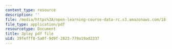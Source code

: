 ```yaml
---
content_type: resource
description: ''
file: /media/https%3A/open-learning-course-data-rc.s3.amazonaws.com/18-06sc-linear-algebra-fall-2011/39fefff85a0f9d9f2823779a19ad2337_mVeuZzJdd1w.pdf
file_type: application/pdf
resourcetype: Document
title: 3play pdf file
uid: 39fefff8-5a0f-9d9f-2823-779a19ad2337
---
```

